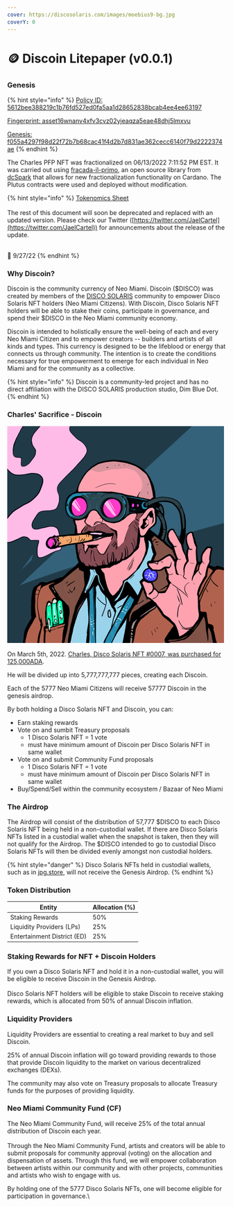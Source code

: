 ```yaml
---
cover: https://discosolaris.com/images/moebius9-bg.jpg
coverY: 0
---
```


# 🪙 Discoin Litepaper (v0.0.1)

### Genesis

{% hint style="info" %}
[Policy ID: 5612bee388219c1b76fd527ed0fa5aa1d28652838bcab4ee4ee63197](https://cardanoscan.io/tokenPolicy/5612bee388219c1b76fd527ed0fa5aa1d28652838bcab4ee4ee63197)

[Fingerprint: asset16wnanv4xfv3cvz02yjeaqza5eae48dhj5lmxvu](https://cardanoscan.io/token/5612bee388219c1b76fd527ed0fa5aa1d28652838bcab4ee4ee63197446973636f696e)

[Genesis: f055a4297f98d22f72b7b68cac41f4d2b7d831ae362cecc6140f79d2222374ae](https://cardanoscan.io/transaction/f055a4297f98d22f72b7b68cac41f4d2b7d831ae362cecc6140f79d2222374ae)
{% endhint %}

The Charles PFP NFT was fractionalized on 06/13/2022 7:11:52 PM EST. It was carried out using [fracada-il-primo](https://medium.com/dcspark/fracada-il-primo-for-developers-5055dc0834e), an open source library from [dcSpark](https://www.dcspark.io/) that allows for new fractionalization functionality on Cardano. The Plutus contracts were used and deployed without modification.



{% hint style="info" %}
[Tokenomics Sheet](https://docs.google.com/spreadsheets/d/14qX9k1g49BL2j2VGac\_TyIHbBs0zsnQaEOGdXaTHvgo/edit#gid=0)\
\
The rest of this document will soon be deprecated and replaced with an updated version. Please check our Twitter ([https://twitter.com/JaelCartel](https://twitter.com/JaelCartel)) for announcements about the release of the update.

\
🍒 9/27/22
{% endhint %}

### Why Discoin?

Discoin is the community currency of Neo Miami. Discoin ($DISCO) was created by members of the [DISCO SOLARIS](https://discosolaris.com) community to empower Disco Solaris NFT holders (Neo Miami Citizens). With Discoin, Disco Solaris NFT holders will be able to stake their coins, participate in governance, and spend their $DISCO in the Neo Miami community economy.

Discoin is intended to holistically ensure the well-being of each and every Neo Miami Citizen and to empower creators -- builders and artists of all kinds and types. This currency is designed to be the lifeblood or energy that connects us through community. The intention is to create the conditions necessary for true empowerment to emerge for each individual in Neo Miami and for the community as a collective.

{% hint style="info" %}
Discoin is a community-led project and has no direct affiliation with the DISCO SOLARIS production studio, Dim Blue Dot.
{% endhint %}

### Charles' Sacrifice - Discoin

![](<.gitbook/assets/7 (1).png>)

On March 5th, 2022. [Charles, Disco Solaris NFT #0007, was purchased for 125,000ADA](https://cardanoscan.io/transaction/d795c05d6185cee0f6d2cd73fa3ed0dd4cab6aa0d41fbe5d713900b87de8a6ce).

He will be divided up into 5,777,777,777 pieces, creating each Discoin.

Each of the 5777 Neo Miami Citizens will receive 57777 Discoin in the genesis airdrop.

By both holding a Disco Solaris NFT and Discoin, you can:

* Earn staking rewards
* Vote on and sumbit Treasury proposals
  * 1 Disco Solaris NFT = 1 vote
  * must have minimum amount of Discoin per Disco Solaris NFT in same wallet
* Vote on and submit Community Fund proposals
  * 1 Disco Solaris NFT = 1 vote
  * must have minimum amount of Discoin per Disco Solaris NFT in same wallet
* Buy/Spend/Sell within the community ecosystem / Bazaar of Neo Miami

### The Airdrop

The Airdrop will consist of the distribution of 57,777 $DISCO to each Disco Solaris NFT being held in a non-custodial wallet. If there are Disco Solaris NFTs listed in a custodial wallet when the snapshot is taken, then they will not qualify for the Airdrop. The $DISCO intended to go to custodial Disco Solaris NFTs will then be divided evenly amongst non custodial holders.

{% hint style="danger" %}
Disco Solaris NFTs held in custodial wallets, such as in [jpg.store](https://jpg.store), will not receive the Genesis Airdrop.
{% endhint %}



### Token Distribution

| Entity                      | Allocation (%) |
| --------------------------- | -------------- |
| Staking Rewards             | 50%            |
| Liquidity Providers (LPs)   | 25%            |
| Entertainment District (ED) | 25%            |



### Staking Rewards for NFT + Discoin Holders

If you own a Disco Solaris NFT and hold it in a non-custodial wallet, you will be eligible to receive Discoin in the Genesis Airdrop.\
\
Disco Solaris NFT holders will be eligible to stake Discoin to receive staking rewards, which is allocated from 50% of annual Discoin inflation.

### Liquidity Providers

Liquidity Providers are essential to creating a real market to buy and sell Discoin.

25% of annual Discoin inflation will go toward providing rewards to those that provide Discoin liquidity to the market on various decentralized exchanges (DEXs).

The community may also vote on Treasury proposals to allocate Treasury funds for the purposes of providing liquidity.

### Neo Miami Community Fund (CF)

The  Neo Miami Community Fund, will receive 25% of the total annual distribution of Discoin each year.\
\
Through the Neo Miami Community Fund, artists and creators will be able to submit proposals for community approval (voting) on the allocation and dispensation of assets. Through this fund, we will empower collaboration between artists within our community and with other projects, communities and artists who wish to engage with us.

By holding one of the 5777 Disco Solaris NFTs, one will become eligible for participation in  governance.\
